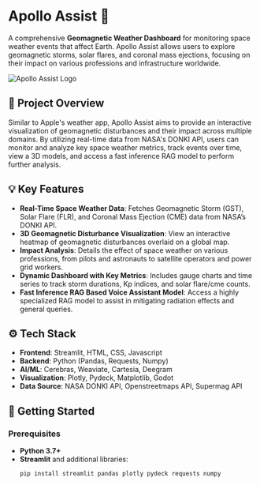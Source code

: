 # Apollo Assist 🚀
A comprehensive **Geomagnetic Weather Dashboard** for monitoring space weather events that affect Earth. Apollo Assist allows users to explore geomagnetic storms, solar flares, and coronal mass ejections, focusing on their impact on various professions and infrastructure worldwide.

![Apollo Assist Logo]([https://path-to-your-logo.png](https://i.ibb.co/5cP5Pq4/apolloassist.webp))

## 📜 Project Overview
Similar to Apple's weather app, Apollo Assist aims to provide an interactive visualization of geomagnetic disturbances and their impact across multiple domains. By utilizing real-time data from NASA's DONKI API, users can monitor and analyze key space weather metrics, track events over time, view a 3D models, and access a fast inference RAG model to perform further analysis.

## 💡 Key Features
- **Real-Time Space Weather Data**: Fetches Geomagnetic Storm (GST), Solar Flare (FLR), and Coronal Mass Ejection (CME) data from NASA’s DONKI API.
- **3D Geomagnetic Disturbance Visualization**: View an interactive heatmap of geomagnetic disturbances overlaid on a global map.
- **Impact Analysis**: Details the effect of space weather on various professions, from pilots and astronauts to satellite operators and power grid workers.
- **Dynamic Dashboard with Key Metrics**: Includes gauge charts and time series to track storm durations, Kp indices, and solar flare/cme counts.
- **Fast Inference RAG Based Voice Assistant Model**: Access a highly specialized RAG model to assist in mitigating radiation effects and general queries.

## ⚙️ Tech Stack
- **Frontend**: Streamlit, HTML, CSS, Javascript
- **Backend**: Python (Pandas, Requests, Numpy)
- **AI/ML**: Cerebras, Weaviate, Cartesia, Deegram
- **Visualization**: Plotly, Pydeck, Matplotlib, Godot
- **Data Source**: NASA DONKI API, Openstreetmaps API, Supermag API

## 🚀 Getting Started
### Prerequisites
- **Python 3.7+**
- **Streamlit** and additional libraries:
  ```bash
  pip install streamlit pandas plotly pydeck requests numpy
